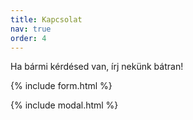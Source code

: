 ```yaml
---
title: Kapcsolat
nav: true
order: 4
---
```


Ha bármi kérdésed van, írj nekünk bátran!

{% include form.html %}

{% include modal.html %}
